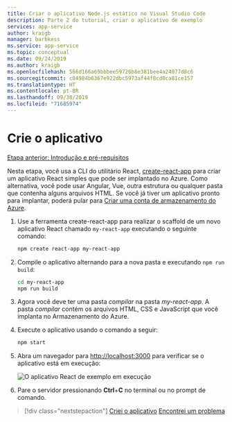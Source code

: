 ```yaml
---
title: Criar o aplicativo Node.js estático no Visual Studio Code
description: Parte 2 do tutorial, criar o aplicativo de exemplo
services: app-service
author: kraigb
manager: barbkess
ms.service: app-service
ms.topic: conceptual
ms.date: 09/24/2019
ms.author: kraigb
ms.openlocfilehash: 566d166a69bbbee59726b8e381bee4a24077d8c6
ms.sourcegitcommit: c04984b6367e922dbc5973af44f8cd0ca81ce157
ms.translationtype: HT
ms.contentlocale: pt-BR
ms.lasthandoff: 09/30/2019
ms.locfileid: "71685974"
---
```

# <a name="create-the-app"></a>Crie o aplicativo

[Etapa anterior: Introdução e pré-requisitos](tutorial-vscode-static-website-node-01.md)

Nesta etapa, você usa a CLI do utilitário React, [create-react-app](https://github.com/facebook/create-react-app) para criar um aplicativo React simples que pode ser implantado no Azure. Como alternativa, você pode usar Angular, Vue, outra estrutura ou qualquer pasta que contenha alguns arquivos HTML. Se você já tiver um aplicativo pronto para implantar, poderá pular para [Criar uma conta de armazenamento do Azure](tutorial-vscode-static-website-node-03.md).

1. Use a ferramenta create-react-app para realizar o scaffold de um novo aplicativo React chamado `my-react-app` executando o seguinte comando:

    ```bash
    npm create react-app my-react-app
    ```

1. Compile o aplicativo alternando para a nova pasta e executando `npm run build`:

    ```bash
    cd my-react-app
    npm run build
    ```

1. Agora você deve ter uma pasta *compilar* na pasta *my-react-app*. A pasta *compilar* contém os arquivos HTML, CSS e JavaScript que você implanta no Armazenamento do Azure.

1. Execute o aplicativo usando o comando a seguir:

    ```bash
    npm start
    ```

1. Abra um navegador para [http://localhost:3000](http://localhost:3000) para verificar se o aplicativo está em execução:

    ![O aplicativo React de exemplo em execução](media/static-website/local-app.png)

1. Pare o servidor pressionando **Ctrl**+**C** no terminal ou no prompt de comando.

> [!div class="nextstepaction"]
> [Criei o aplicativo](tutorial-vscode-static-website-node-03.md) [Encontrei um problema](https://www.research.net/r/PWZWZ52?tutorial=node-deployment-staticwebsite&step=create-app)
